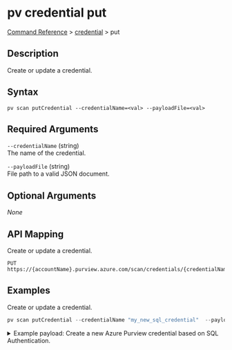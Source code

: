 # pv credential put
[Command Reference](../../../README.md#command-reference) > [credential](./main.md) > put

## Description
Create or update a credential.

## Syntax
```
pv scan putCredential --credentialName=<val> --payloadFile=<val>
```

## Required Arguments
`--credentialName` (string)  
The name of the credential.

`--payloadFile` (string)  
File path to a valid JSON document.

## Optional Arguments
*None*

## API Mapping
Create or update a credential.
```
PUT https://{accountName}.purview.azure.com/scan/credentials/{credentialName}
```

## Examples
Create or update a credential.
```powershell
pv scan putCredential --credentialName "my_new_sql_credential"  --payloadFile "/path/to/file.json"
```
<details><summary>Example payload: Create a new Azure Purview credential based on SQL Authentication.</summary>
<p>

```json
{
    "name": "my_new_sql_credential",
    "properties": {
        "type": "SqlAuth",
        "typeProperties": {
            "password": {
                "secretName": "sql-secret-name",
                "secretVersion": "",
                "store": {
                    "referenceName": "my_key_vault",
                    "type": "LinkedServiceReference"
                },
                "type": "AzureKeyVaultSecret"
            },
            "user": "sql-user-name"
        }
    }
}
```
</p>
</details>